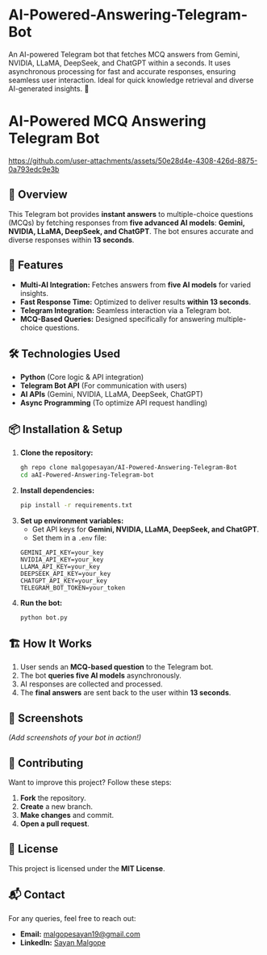 # AI-Powered-Answering-Telegram-Bot
An AI-powered Telegram bot that fetches MCQ answers from Gemini, NVIDIA, LLaMA, DeepSeek, and ChatGPT within a seconds. It uses asynchronous processing for fast and accurate responses, ensuring seamless user interaction. Ideal for quick knowledge retrieval and diverse AI-generated insights. 🚀
# AI-Powered MCQ Answering Telegram Bot



https://github.com/user-attachments/assets/50e28d4e-4308-426d-8875-0a793edc9e3b




## 📌 Overview
This Telegram bot provides **instant answers** to multiple-choice questions (MCQs) by fetching responses from **five advanced AI models**: 
**Gemini, NVIDIA, LLaMA, DeepSeek, and ChatGPT**. The bot ensures accurate and diverse responses within **13 seconds**.

## 🚀 Features
- **Multi-AI Integration:** Fetches answers from **five AI models** for varied insights.
- **Fast Response Time:** Optimized to deliver results **within 13 seconds**.
- **Telegram Integration:** Seamless interaction via a Telegram bot.
- **MCQ-Based Queries:** Designed specifically for answering multiple-choice questions.

## 🛠️ Technologies Used
- **Python** (Core logic & API integration)
- **Telegram Bot API** (For communication with users)
- **AI APIs** (Gemini, NVIDIA, LLaMA, DeepSeek, ChatGPT)
- **Async Programming** (To optimize API request handling)

## 📦 Installation & Setup
1. **Clone the repository:**  
   ```sh
   gh repo clone malgopesayan/AI-Powered-Answering-Telegram-Bot
   cd aAI-Powered-Answering-Telegram-bot
   ```
2. **Install dependencies:**  
   ```sh
   pip install -r requirements.txt
   ```
3. **Set up environment variables:**  
   - Get API keys for **Gemini, NVIDIA, LLaMA, DeepSeek, and ChatGPT**.
   - Set them in a `.env` file:
   ```env
   GEMINI_API_KEY=your_key
   NVIDIA_API_KEY=your_key
   LLAMA_API_KEY=your_key
   DEEPSEEK_API_KEY=your_key
   CHATGPT_API_KEY=your_key
   TELEGRAM_BOT_TOKEN=your_token
   ```
4. **Run the bot:**  
   ```sh
   python bot.py
   ```

## 🏗️ How It Works
1. User sends an **MCQ-based question** to the Telegram bot.
2. The bot **queries five AI models** asynchronously.
3. AI responses are collected and processed.
4. The **final answers** are sent back to the user within **13 seconds**.

## 📸 Screenshots
*(Add screenshots of your bot in action!)*

## 🤝 Contributing
Want to improve this project? Follow these steps:
1. **Fork** the repository.
2. **Create** a new branch.
3. **Make changes** and commit.
4. **Open a pull request**.

## 📜 License
This project is licensed under the **MIT License**.

## 📬 Contact
For any queries, feel free to reach out:
- **Email:** malgopesayan19@gmail.com  
- **LinkedIn:** [Sayan Malgope](https://www.linkedin.com/in/malgopesayan/)
